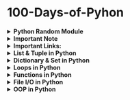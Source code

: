 # 100-Days-of-Pyhon

<details>
  <summary><b> Python Random Module</b></summary>
The random module in Python is a built-in module that provides various functions for generating random numbers and making random choices. It is commonly used for tasks such as generating random data, shuffling sequences, simulating random events, and more. The random module uses a pseudorandom number generator to produce random numbers.

You can import the random module using the following statement:
  ```python
import random
```
The <strong>random</strong> module provides the following functions:
  - <code>random():</code> Returns a random floating-point number between 0 and 1 (inclusive of 0, but exclusive of 1).
    ```python
    import random
    ```
  - <code>seed(a=None):</code> Initializes the random number generator with a seed value. If a is not specified, it uses the current system time.
    ```python
    import random
    
    random.seed(42)
    random_number = random.random()
    print(random_number)
    ```
  - <code>randrange(start, stop=None, step=1):</code> Returns a randomly selected element from the specified range. The start parameter is the starting point of the range (inclusive), stop is the endpoint of the range (exclusive), and step is the step value (optional).
    ```python
    import random
    
    random_number = random.randrange(1, 10, 2)
    print(random_number)
    ```
  - <code>randint(a, b):</code> Returns a random integer between a and b (inclusive of both a and b).
    ```python
    import random
    
    random_number = random.randint(1, 100)
    print(random_number)
    ```
  - <code>choice(seq):</code> Returns a randomly chosen element from a non-empty sequence seq, such as a list or a tuple.
    ```python
    import random
    
    my_list = [1, 2, 3, 4, 5]
    random_element = random.choice(my_list)
    print(random_element)
    ```
  - <code>shuffle(seq):</code> Randomly shuffles (rearranges) the elements in a sequence seq in place.
    ```python
    import random

    my_list = [1, 2, 3, 4, 5]
    random.shuffle(my_list)
    print(my_list)
    ```
  - <code>sample(population, k):</code> Returns a random selection of k unique elements from the specified population without replacement.
    ```python
    import random

    my_list = [1, 2, 3, 4, 5]
    random_selection = random.sample(my_list, 3)
    print(random_selection)
    ```
  - <code>random_uniform(a, b):</code> Returns a random floating-point number between a and b (inclusive of a, but exclusive of b).
    ```python
    import random

    random_number = random.random_uniform(0.5, 1.5)
    print(random_number)
    ```
  - <code>random_normal(mean=0.0, stddev=1.0):</code> Returns a random floating-point number with a normal distribution. The mean parameter is the mean value, and the stddev parameter is the standard deviation.
    ```python
    import random

    random_number = random.random_normal(mean=0, stddev=1)
    print(random_number)
    ```
  - <code>random_gauss(mean, stddev):</code> Equivalent to random.normalvariate(mean, stddev).
    ```python
    import random

    random_number = random.random_gauss(mean=0, stddev=1)
    print(random_number)
    ```
  - <code>getrandbits(k):</code> Returns a random integer with k random bits.
    ```python
    import random

    random_bits = random.getrandbits(4)
    print(random_bits)
    ```
  - <code>uniform(a, b):</code> Equivalent to random.uniform(a, b).
    ```python
    import random

    random_number = random.uniform(0.5, 1.5)
    print(random_number)
    ```
</details>

<details>
<summary><b>Important Note</b></summary>

+ <b>What do you mean by "Unhashable"?</b>
  An object is considered "unhashable" in Python if it is mutable, meaning its state can be modified after creation. Unhashable objects cannot be used as keys in dictionaries or as elements in sets because these data structures require elements to have stable and unique hash values. Examples of unhashable objects include lists, dictionaries, and other mutable types.
+ 
</details>

<details>
<summary><b>Important Links:</b></summary>


Here are some FREE resources that can help you learn end-to-end Python :

- 🎓 Learn Python: https://lnkd.in/eb4ke-9P
- 🔨 Python Projects: https://lnkd.in/eNWBfNzk
- 🚸 DSA with Python: http://bit.ly/3G3Dh0V
- 🌐 Learn Flask: https://lnkd.in/eqAg3jZP
- 🔧 Flask Projects: https://lnkd.in/eqnf7h-W
- 🔄 Learn REST API with Flask: https://lnkd.in/e-TTahQf
- 🧩 Learn Multithreading & Asyncio: https://lnkd.in/e_99Jiwp
- 🚦 Gunicorn & Nginx with Flask: https://lnkd.in/eWxgTNdB
- ✅ TDD with Python & Flask: https://lnkd.in/eMjweHuZ
- 📚 Basic RDBMS: https://lnkd.in/ebkPd8-q
- 🔍 Learn SQL: https://sqlbolt.com/ & W3Schools.com
- 🐘 PostgreSQL with Python: https://lnkd.in/esKUqNdt
- 🎁 Flask App with PostgreSQL: https://lnkd.in/eTzpcwNc
- 💻 Basics of Bash: https://lnkd.in/eZnG8cP6
- 🐳 Basics of Docker: https://lnkd.in/eFEK_aXW
- 🚢 Deploy Flask App with Docker: https://lnkd.in/eTjnFW8Y
- 🌟 GIT & GitHub: https://lnkd.in/ejshTxFw
- 🎨 Python Portfolio on Github: https://lnkd.in/eB2AanXj
- 📄 Python Resume Ideas: https://lnkd.in/e_Fb7uNi

</details>

<details>
<summary><b>List & Tuple in Python</b></summary>

### **Lists in Python**
---
A build-in data type that stores set of values. it can store elements of different types (integer, float, string, etc.).
</details>

<details>
<summary><b>Dictionary & Set in Python</b></summary>

### **Set in Python:**
---
Set is the collection of unordered items. Sets are mutable. But each element in the set must be unique & immutable. Set always ignore the duplicate items. Acceptable value of set:
+ boolean
+ int
+ float
+ str
+ tuple

**Note:** Set doesn't support list and dict. Beacuase list and dict are mutable. Set doesn't return error for duplicate items.
```python
#Syntax
mySet = {1,2,3,4,"Hello"}
```
```python
#create empty set
mySet = set()
```
#### **Set Methods:**
---
+ <code>set.add(el):</code> This method used to adds an element of the set.
  ```python
  #Create empty set
  mySet = set()

  #Add element into the set
  mySet.add("Python")
  mySet.add(121)

  #print set
  print(mySet)
  ```
+ <code>set.remove(el):</code> This method to remove a specific element.
  ```python
  mySet = {"Python","JavaScript",99,"Java"}
  mySet.remove("Python")
  print(mySet)
  ```
+ <code>set.clear():</code> This method used to removes all elements from the set.
  ```python
  mySet = {"Python","JavaScript",99,"Java"}
  mySet.clear()
  print(mySet)
  ```
+ <code>set.update(el):</code> This method to add multiple elements (iterable) to the set.
  ```python
  mySet = {"Python","JavaScript",99,"Java"}
  mySet.update([7, 8, 9])
  print(mySet)
  ```
+ <code>set.pop():</code> This method used to removes a random value.
  ```python
  mySet = {"Python","JavaScript",99,"Java"}
  print(mySet.pop())
  ```
+ <code>set.union(set2):</code> This method is used to perform the combines of two or more sets. The method returns a new set containing all unique elements from the sets involved.
  ```python
  mySet = {"Python","JavaScript",99}
  mySet2 = {7,8,"Java"}
  print(mySet.union(mySet2))
  ```
+ <code>set.intersection(set2):</code> This method is used to combines the common values of two or more sets.
  ```python
  mySet = {"Python","JavaScript",99}
  mySet2 = {7,99,"Python"}
  print(mySet.intersection(mySet2))
  ```
</details>

<details>
<summary><b>Loops in Python</b></summary>

### **While Loop:**
---

In Python, a while loop is used to repeatedly execute a block of code as long as a specified condition is true.

```python
#Syntax
while condition:
  #some code
```

```python
#Example
count = 1
while count<=5:
  print(count)
  count+=1

#Print from list
myList = ["ironman","spiderman","superman","batman"]
idx=0
while idx < len(myList):
  print(myList[idx])
  idx+=1
```

**Search for a number from tuple using loop:**

```python
  myTuple = (10,2,9,16,25)

  src=16
  i=0
  while i < (len(myTuple)):
    if myTuple[i]  == src:
      print("Search value present in index: ",i)
    i+=1
```
#### **Break & Continue:**
---
**<code>Break:</code>** It is used to terminate the loop when encountered.

```python
  myTuple = (10,2,9,16,25)

  src=16
  i=0
  while i < (len(myTuple)):
    if myTuple[i]  == src:
      print("Search value present in index: ",i)
      break
    i+=1
print("End of the loop")
```

**<code>Continue:</code>** It is used to terminates execution in the current iteration & continues execution of the loop with the next iteration.

```python
i = 1
while i<=5:
    if(i==3):
        i+=1
        continue
    print(i)
    i+=1
print("End of the loop")
```
### **For Loop:**
---
"For Loop" used for sequential traversal. For traversing list, string, tuples etc.

**Syntax:**
```python
for variable in iterable:
  #some work


#for loop with else:
for variable in iterable:
  #some work
else:
  #work when loop ends
```
**Example:**
```python
myList = [10,20,30,40]
for ele in myList:
  print(ele)
```
```python
myList = [10,20,30,40]
for ele in myList:
  print(ele)
else:
  print("End loop")
```

#### **range():**
---
Range functions returns a sequence of numbers, starting from 0 by default, and increments by 1 (by default), and stops before a specified number.
```python
range(start?,stop,step?)
```
```python
for el in range(5):
  print(el)

for el in range(1,5):
  print(el)

for el in range(1,5,2):
  print(el)
```

#### **Pass Statement:**
---
"pass" is a null statement that does nothing. It is used as a placeholder for future code.

```python
#Syntax
for el in range(10):
  pass
```
</details>

<details>
<summary><b>Functions in Python</b></summary>
A function is a block of reusable code that performs a specific task. Functions help in organizing code, making it more modular, readable, and easier to maintain.

```python
#Syntax
def func_name(param1, param2..):
  #some work
  return val

func_name(arg1, arg2) #function call
```
```python
myList = [2,3,4,5]
def myFunction(myList):
    for item in myList:
        print(item, end=" ")
myFunction(myList)
```

Mainly there are two types of function in python:
+ <b>Built-in Functions:</b> These are functions that are built into the Python language and are always available for use without the need to import any module. Examples include <code>print(), len(), range(), type(), sum(),</code> etc.
+ <b>User defined Functions: </b>These are functions defined by the user to perform specific tasks. You define them using the <code> def</code> keyword followed by the function name and parameters. These are the functions you create yourself to modularize your code and make it more readable and reusable.

### <b>Recursion</b>
---
Recursion in Python refers to the process in which a function calls itself directly or indirectly to solve a problem. Here a function calls itself repeatedly.


</details>

<details>
<summary><b>File I/O in Python</b></summary>

Python refers to the process of reading from and writing to files on the file system. Python provides several built-in functions and methods for performing file I/O operations.

#### <b>Types of all files:</b>
+ Text Files: .txt, .docx, .log etc.
+ Binary Files: .mp4, .mov, .png, .jpeg etc.

#### **Character & Meaning:**
+ <code>'r' :</code> open for reading(default)
+ <code>'r+' :</code> open and writing, it overwrite the file from starting not truncating the file.
+ <code>'w' :</code> open for writing, truncating the file first
+ <code>'w+' :</code> read and overwrite file, also truncating
+ <code>'x' :</code> create a new file and open it for writing
+ <code>'a' :</code> open for writing, appending to the end of the file if it exists
+ <code>'a+' :</code> read and append file
+ <code>'b' :</code> binary mode
+ <code>'t' :</code> text mode (default)
+ <code>'+' :</code> open a disk file for updating (reading and writing)

### <b>File I/O Operations</b>
---
### <b>Opening a File:</b>
To open a file in Python, we use the open() function, which takes two arguments: the file path and the mode. The mode specifies whether we want to read from ('r'), write to ('w'), or append to ('a') the file, among other options.
```python
#Syntax
file = open("file_name", "mode")
```

```python
#Another Syntax
with open("demo.txt", "a") as file:
  data = file.read()
```

```python
#Example
file = open('demo.txt', 'r')
data = file.read()
#Or
with open('demo.txt', 'r') as file:
  data = file.read()
```

### <b>Reading a File:</b>
Once the file is opened, you can read its contents using methods like <code>read(), readline(), or readlines().</code>

```python
# Read the entire contents of the file
content = file.read()
print(content)

# Read one line at a time
line = file.readline()
print(line)

# Read all lines into a list
lines = file.readlines()
print(lines)
```
### <b>Read & Write FIle:</b>
The <code>'r+' </code> mode in file handling refers to opening a file for both reading and writing without truncating the file. When you open a file in <code> 'r+' </code> mode, the file must exist; otherwise, Python will raise a FileNotFoundError.

```python
file = open('example.txt', 'r+')

# Reading data
print("Reading data:")
print(file.read())

# Moving the file pointer
file.seek(0)  # Move the pointer to the beginning of the file

# Writing data
file.write("Appending some more data.\n")

file.close()
```
### <b>Writing a File:</b>
To write data to a file, we need to open it in write mode ('w'). we can then use the write() method to write data to the file. When we write a file that time it overwrites the entire file. That means it remove the all previous text then write/add new text.

```python
# Open a file for writing
file = open('example.txt', 'w')

# Write data to the file
file.write("Hello, world!\n")
file.write("This is a test.\n")

# Close the file
file.close()
```
### <b>Read & Write File:</b>
The 'w+' mode in file handling refers to opening a file for both reading and writing. When you open a file in 'w+' mode, the file is created if it doesn't exist, or if it already exists, its contents are overwritten.

```python
file = open('example.txt', 'w+')

# Writing data
file.write("Writing some data.\n")

# Reading data
file.seek(0)  # Move the pointer to the beginning of the file
print("Reading data:")
print(file.read())

file.close()
```

### <b>Appending to a File:</b>
To append data to an existing file, we open it in append mode ('a'). We can then use the write() method as with write mode. When we append data, that data add at the end of the file.

```python
file = open("example.txt","a")
file.write("This is append method.")
file.close()
```

### <b>Read and Append File:</b>
The 'a+' mode in file handling refers to opening a file for both reading and appending. When we open a file in 'a+' mode, the file's pointer is initially positioned at the end of the file, so any write operations will append data to the end of the file. 

```python
file = open('File Operation/demo.txt', 'a+')

# Reading existing content
print("Reading existing content:")
file.seek(0)  # Move the pointer to the beginning of the file
print(file.read())

# Appending data
file.write("Appending some more data.\n")

file.close()
```


### <b>Deleting a File</b>
---
To delete a file in Python, we can use the os module. Module (like a code library) is a file written by another programmer that generally has a functions we can use.

```python
import os
os.remove(filename)
```
### <b>Practice some question</b>
---

<b>Qs. Finding Word form the file:</b>

```python
word = "Python"
with open("file.txt", "r") as f:
  data = f.read()
  if(word in data):
    print("Found")
  else:
    print("Not Found")
```

<b>Qs. Replae word from file</b>

```python
with open("file.txt", "r") as f:
  data = f.read()

new_data = data.replace("Java", "Python")
print(new_data)
```

<b>Qs. Find in which line of the file does the word "python" occur first.</b>

```python
def check_for_line():
  word = "python"
  data = True
  line_no = 1
  with open("file.txt","r") as f:
    while data:
      data = f.readline()
      if(word in data):
        print(line_no)
        return
      line_no +=1
  return print("Not found")

check_for_line()
```

</details>

<details>
<summary><b>OOP in Python</b></summary>
Object-oriented programming (OOP) in Python is a programming paradigm that revolves around the concept of "objects," which can contain data (attributes) and code (methods). Python supports OOP principles such as encapsulation, inheritance, and polymorphism.

### **Class & Object in Python**
---
Class is a blueprint for creating objects.

```python
#create class
class Student:
  name = "Mr. Rahim"

#creating object(instance)
s1 = Student()
print(s1.name)
```

</details>